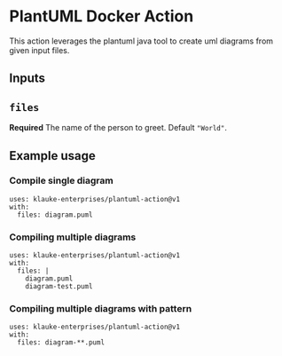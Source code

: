 # PlantUML Docker Action

This action leverages the plantuml java tool to create uml diagrams from given input files.

## Inputs

## `files`

**Required** The name of the person to greet. Default `"World"`.

## Example usage

### Compile single diagram

```
uses: klauke-enterprises/plantuml-action@v1
with:
  files: diagram.puml
```

### Compiling multiple diagrams

```
uses: klauke-enterprises/plantuml-action@v1
with:
  files: |
    diagram.puml
    diagram-test.puml
```

### Compiling multiple diagrams with pattern

```
uses: klauke-enterprises/plantuml-action@v1
with:
  files: diagram-**.puml
```

